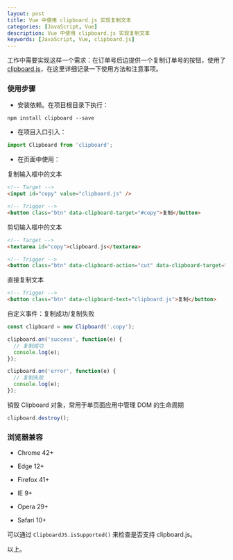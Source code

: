 ```yaml
---
layout: post
title: Vue 中使用 clipboard.js 实现复制文本
categories: [JavaScript, Vue]
description: Vue 中使用 clipboard.js 实现复制文本
keywords: [JavaScript, Vue, clipboard.js]
---
```


工作中需要实现这样一个需求：在订单号后边提供一个复制订单号的按钮，使用了 [clipboard.js](https://github.com/zenorocha/clipboard.js.git)，在这里详细记录一下使用方法和注意事项。

### 使用步骤

- 安装依赖。在项目根目录下执行：

```
npm install clipboard --save
```

- 在项目入口引入：

```js
import Clipboard from 'clipboard';
```

- 在页面中使用：

复制输入框中的文本

```html
<!-- Target -->
<input id="copy" value="clipboard.js" />

<!-- Trigger -->
<button class="btn" data-clipboard-target="#copy">复制</button>
```

剪切输入框中的文本

```html
<!-- Target -->
<textarea id="copy">clipboard.js</textarea>

<!-- Trigger -->
<button class="btn" data-clipboard-action="cut" data-clipboard-target="#copy">剪切</button>
```

直接复制文本

```html
<!-- Trigger -->
<button class="btn" data-clipboard-text="clipboard.js">复制</button>
```

自定义事件：复制成功/复制失败

```js
const clipboard = new Clipboard('.copy');

clipboard.on('success', function(e) {
  // 复制成功
  console.log(e);
});

clipboard.on('error', function(e) {
  // 复制失败
  console.log(e);
});
```

销毁 Clipboard 对象，常用于单页面应用中管理 DOM 的生命周期

```js
clipboard.destroy();
```

### 浏览器兼容

- Chrome 42+

- Edge 12+
 
- Firefox 41+

- IE 9+

- Opera 29+

- Safari 10+

可以通过 `ClipboardJS.isSupported()` 来检查是否支持 clipboard.js。

以上。

